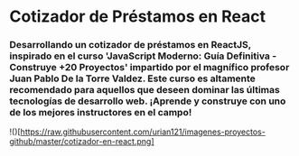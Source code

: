 # Cotizador de Préstamos en React

### Desarrollando un cotizador de préstamos en ReactJS, inspirado en el curso 'JavaScript Moderno: Guía Definitiva - Construye +20 Proyectos' impartido por el magnífico profesor Juan Pablo De la Torre Valdez. Este curso es altamente recomendado para aquellos que deseen dominar las últimas tecnologías de desarrollo web. ¡Aprende y construye con uno de los mejores instructores en el campo!

!()[https://raw.githubusercontent.com/urian121/imagenes-proyectos-github/master/cotizador-en-react.png]
